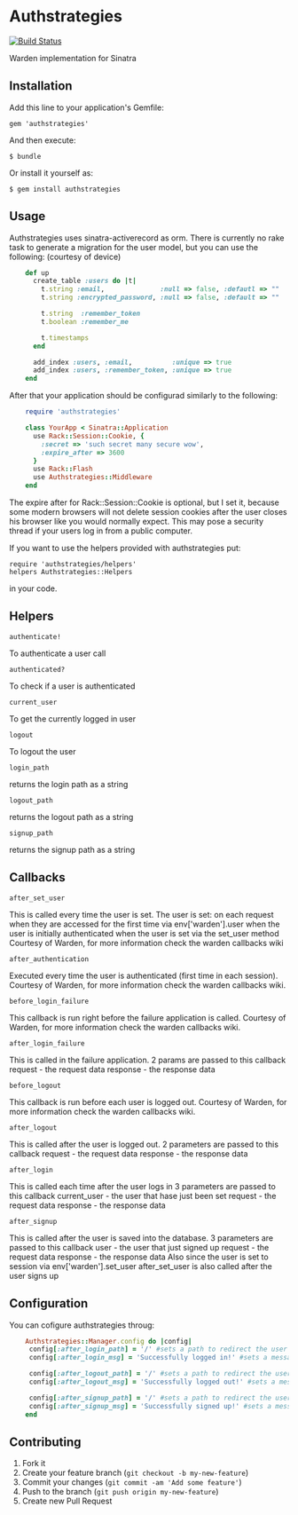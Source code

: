 # Authstrategies

[![Build Status](https://travis-ci.org/d0ivanov/authstrategies.svg?branch=master)](https://travis-ci.org/d0ivanov/authstrategies)

Warden implementation for Sinatra

## Installation

Add this line to your application's Gemfile:

    gem 'authstrategies'

And then execute:

    $ bundle

Or install it yourself as:

    $ gem install authstrategies

## Usage

Authstrategies uses sinatra-activerecord as orm. There is currently no rake task to generate a migration for the user model, but you can use the following: (courtesy of device)
```ruby
    def up
      create_table :users do |t|
        t.string :email,              :null => false, :defautl => ""
        t.string :encrypted_password, :null => false, :default => ""

        t.string  :remember_token
        t.boolean :remember_me

        t.timestamps
      end

      add_index :users, :email,          :unique => true
      add_index :users, :remember_token, :unique => true
    end
```

After that your application should be configurad similarly to the following:
```ruby
    require 'authstrategies'

    class YourApp < Sinatra::Application
      use Rack::Session::Cookie, {
        :secret => 'such secret many secure wow',
        :expire_after => 3600
      }
      use Rack::Flash
      use Authstrategies::Middleware
    end
```
The expire after for Rack::Session::Cookie is optional, but I set it, because
some modern browsers will not delete session cookies after the user closes his browser like you would normally expect. This may pose a security thread if your users log in from a public computer.

If you want to use the helpers provided with authstrategies put:

    require 'authstrategies/helpers'
    helpers Authstrategies::Helpers

in your code.

## Helpers

    authenticate!
To authenticate a user call

    authenticated?
To check if a user is authenticated

    current_user
To get the currently logged in user

    logout
To logout the user

    login_path
returns the login path as a string

    logout_path
returns the logout path as a string

    signup_path
returns the signup path as a string

## Callbacks

    after_set_user
This is called every time the user is set. The user is set:
  on each request when they are accessed for the first time via env['warden'].user
  when the user is initially authenticated
  when the user is set via the set_user method
Courtesy of Warden, for more information check the warden callbacks wiki

    after_authentication

Executed every time the user is authenticated
(first time in each session).
Courtesy of Warden, for more information check the warden callbacks wiki.

    before_login_failure

This callback is run right before the failure application is called.
Courtesy of Warden, for more information check the warden callbacks wiki.

    after_login_failure

This is called in the failure application.
2 params are passed to this callback
  request - the request data
  response - the response data

    before_logout

This callback is run before each user is logged out.
Courtesy of Warden, for more information check the warden callbacks wiki.

    after_logout

This is called after the user is logged out.
2 parameters are passed to this callback
  request - the request data
  response - the response data

    after_login

This is called each time after the user logs in
3 parameters are passed to this callback
  current_user - the user that hase just been set
  request - the request data
  response - the response data

    after_signup

This is called after the user is saved into the database.
3 parameters are passed to this callback
  user - the user that just signed up
  request - the request data
  response - the response data
Also since the user is set to session via env['warden'].set_user
after_set_user is also called after the user signs up

## Configuration

You can cofigure authstrategies throug:
```ruby
    Authstrategies::Manager.config do |config|
     config[:after_login_path] = '/' #sets a path to redirect the user after logging in
     config[:after_login_msg] = 'Successfully logged in!' #sets a message to give to the user after he logs in

     config[:after_logout_path] = '/' #sets a path to redirect the user after logging out
     config[:after_logout_msg] = 'Successfully logged out!' #sets a message to give to the user after he logs out

     config[:after_signup_path] = '/' #sets a path to redirect the user after he signs up
     config[:after_signup_msg] = 'Successfully signed up!' #sets a message to give to the user after he signs up
    end
```
## Contributing

1. Fork it
2. Create your feature branch (`git checkout -b my-new-feature`)
3. Commit your changes (`git commit -am 'Add some feature'`)
4. Push to the branch (`git push origin my-new-feature`)
5. Create new Pull Request
